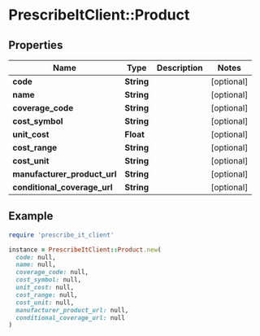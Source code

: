 # PrescribeItClient::Product

## Properties

| Name | Type | Description | Notes |
| ---- | ---- | ----------- | ----- |
| **code** | **String** |  | [optional] |
| **name** | **String** |  | [optional] |
| **coverage_code** | **String** |  | [optional] |
| **cost_symbol** | **String** |  | [optional] |
| **unit_cost** | **Float** |  | [optional] |
| **cost_range** | **String** |  | [optional] |
| **cost_unit** | **String** |  | [optional] |
| **manufacturer_product_url** | **String** |  | [optional] |
| **conditional_coverage_url** | **String** |  | [optional] |

## Example

```ruby
require 'prescribe_it_client'

instance = PrescribeItClient::Product.new(
  code: null,
  name: null,
  coverage_code: null,
  cost_symbol: null,
  unit_cost: null,
  cost_range: null,
  cost_unit: null,
  manufacturer_product_url: null,
  conditional_coverage_url: null
)
```

